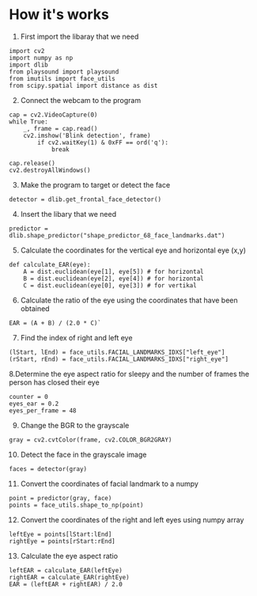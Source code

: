 # How it's works
1. First import the libaray that we need
````
import cv2
import numpy as np
import dlib
from playsound import playsound
from imutils import face_utils
from scipy.spatial import distance as dist
````
2. Connect the webcam to the program 
````
cap = cv2.VideoCapture(0)
while True:
    _, frame = cap.read()
    cv2.imshow('Blink detection', frame)
        if cv2.waitKey(1) & 0xFF == ord('q'):
            break

cap.release()
cv2.destroyAllWindows()
````
3. Make the program to target or detect the face
````
detector = dlib.get_frontal_face_detector() 
````
4. Insert the libary that we need
````
predictor = dlib.shape_predictor("shape_predictor_68_face_landmarks.dat") 
````
5. Calculate the coordinates for the vertical eye and horizontal eye (x,y)
````
def calculate_EAR(eye):
	A = dist.euclidean(eye[1], eye[5]) # for horizontal
	B = dist.euclidean(eye[2], eye[4]) # for horizontal 
	C = dist.euclidean(eye[0], eye[3]) # for vertikal
````
6. Calculate the ratio of the eye using the coordinates that have been obtained
````
EAR = (A + B) / (2.0 * C)`
````
7. Find the index of right and left eye 
````
(lStart, lEnd) = face_utils.FACIAL_LANDMARKS_IDXS["left_eye"]
(rStart, rEnd) = face_utils.FACIAL_LANDMARKS_IDXS["right_eye"]
`````
8.Determine the eye aspect ratio for sleepy and the number of frames the person has closed their eye
````
counter = 0
eyes_ear = 0.2
eyes_per_frame = 48
````
9. Change the BGR to the grayscale
````
gray = cv2.cvtColor(frame, cv2.COLOR_BGR2GRAY)
````
10. Detect the face in the grayscale image
````
faces = detector(gray)
````
11. Convert the coordinates of facial landmark to a numpy
````
point = predictor(gray, face)
points = face_utils.shape_to_np(point)
````
12. Convert the coordinates of the right and left eyes using numpy array
````
leftEye = points[lStart:lEnd]
rightEye = points[rStart:rEnd]
````
13. Calculate the eye aspect ratio
````
leftEAR = calculate_EAR(leftEye)
rightEAR = calculate_EAR(rightEye)
EAR = (leftEAR + rightEAR) / 2.0
````